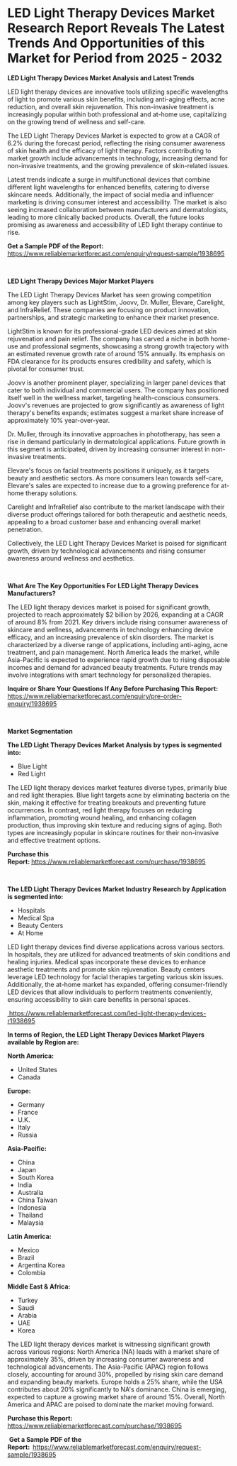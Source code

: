 <p><h1>LED Light Therapy Devices Market Research Report Reveals The Latest Trends And Opportunities of this Market for Period from 2025 - 2032</h1></p><p><strong>LED Light Therapy Devices Market Analysis and Latest Trends</strong></p>
<p><p>LED light therapy devices are innovative tools utilizing specific wavelengths of light to promote various skin benefits, including anti-aging effects, acne reduction, and overall skin rejuvenation. This non-invasive treatment is increasingly popular within both professional and at-home use, capitalizing on the growing trend of wellness and self-care.</p><p>The LED Light Therapy Devices Market is expected to grow at a CAGR of 6.2% during the forecast period, reflecting the rising consumer awareness of skin health and the efficacy of light therapy. Factors contributing to market growth include advancements in technology, increasing demand for non-invasive treatments, and the growing prevalence of skin-related issues. </p><p>Latest trends indicate a surge in multifunctional devices that combine different light wavelengths for enhanced benefits, catering to diverse skincare needs. Additionally, the impact of social media and influencer marketing is driving consumer interest and accessibility. The market is also seeing increased collaboration between manufacturers and dermatologists, leading to more clinically backed products. Overall, the future looks promising as awareness and accessibility of LED light therapy continue to rise.</p></p>
<p><strong>Get a Sample PDF of the Report:&nbsp;</strong> <a href="https://www.reliablemarketforecast.com/enquiry/request-sample/1938695?utm_campaign=3528&utm_medium=2&utm_source=Github&utm_content=ia&utm_term=13042025&utm_id=led-light-therapy-devices">https://www.reliablemarketforecast.com/enquiry/request-sample/1938695</a></p>
<p>&nbsp;</p>
<p><strong>LED Light Therapy Devices Major Market Players</strong></p>
<p><p>The LED Light Therapy Devices Market has seen growing competition among key players such as LightStim, Joovv, Dr. Muller, Elevare, Carelight, and InfraRelief. These companies are focusing on product innovation, partnerships, and strategic marketing to enhance their market presence.</p><p>LightStim is known for its professional-grade LED devices aimed at skin rejuvenation and pain relief. The company has carved a niche in both home-use and professional segments, showcasing a strong growth trajectory with an estimated revenue growth rate of around 15% annually. Its emphasis on FDA clearance for its products ensures credibility and safety, which is pivotal for consumer trust.</p><p>Joovv is another prominent player, specializing in larger panel devices that cater to both individual and commercial users. The company has positioned itself well in the wellness market, targeting health-conscious consumers. Joovv's revenues are projected to grow significantly as awareness of light therapy's benefits expands; estimates suggest a market share increase of approximately 10% year-over-year.</p><p>Dr. Muller, through its innovative approaches in phototherapy, has seen a rise in demand particularly in dermatological applications. Future growth in this segment is anticipated, driven by increasing consumer interest in non-invasive treatments.</p><p>Elevare's focus on facial treatments positions it uniquely, as it targets beauty and aesthetic sectors. As more consumers lean towards self-care, Elevare's sales are expected to increase due to a growing preference for at-home therapy solutions.</p><p>Carelight and InfraRelief also contribute to the market landscape with their diverse product offerings tailored for both therapeutic and aesthetic needs, appealing to a broad customer base and enhancing overall market penetration.</p><p>Collectively, the LED Light Therapy Devices Market is poised for significant growth, driven by technological advancements and rising consumer awareness around wellness and aesthetics.</p></p>
<p>&nbsp;</p>
<p><strong>What Are The Key Opportunities For LED Light Therapy Devices Manufacturers?</strong></p>
<p><p>The LED light therapy devices market is poised for significant growth, projected to reach approximately $2 billion by 2026, expanding at a CAGR of around 8% from 2021. Key drivers include rising consumer awareness of skincare and wellness, advancements in technology enhancing device efficacy, and an increasing prevalence of skin disorders. The market is characterized by a diverse range of applications, including anti-aging, acne treatment, and pain management. North America leads the market, while Asia-Pacific is expected to experience rapid growth due to rising disposable incomes and demand for advanced beauty treatments. Future trends may involve integrations with smart technology for personalized therapies.</p></p>
<p><strong>Inquire or Share Your Questions If Any Before Purchasing This Report:</strong> <a href="https://www.reliablemarketforecast.com/enquiry/pre-order-enquiry/1938695?utm_campaign=3528&utm_medium=2&utm_source=Github&utm_content=ia&utm_term=13042025&utm_id=led-light-therapy-devices">https://www.reliablemarketforecast.com/enquiry/pre-order-enquiry/1938695</a></p>
<p>&nbsp;</p>
<p><strong>Market Segmentation</strong></p>
<p><strong>The LED Light Therapy Devices Market Analysis by types is segmented into:</strong></p>
<p><ul><li>Blue Light</li><li>Red Light</li></ul></p>
<p><p>The LED light therapy devices market features diverse types, primarily blue and red light therapies. Blue light targets acne by eliminating bacteria on the skin, making it effective for treating breakouts and preventing future occurrences. In contrast, red light therapy focuses on reducing inflammation, promoting wound healing, and enhancing collagen production, thus improving skin texture and reducing signs of aging. Both types are increasingly popular in skincare routines for their non-invasive and effective treatment options.</p></p>
<p><strong>Purchase this Report:&nbsp;</strong><a href="https://www.reliablemarketforecast.com/purchase/1938695?utm_campaign=3528&utm_medium=2&utm_source=Github&utm_content=ia&utm_term=13042025&utm_id=led-light-therapy-devices">https://www.reliablemarketforecast.com/purchase/1938695</a></p>
<p>&nbsp;</p>
<p><strong>The LED Light Therapy Devices Market Industry Research by Application is segmented into:</strong></p>
<p><ul><li>Hospitals</li><li>Medical Spa</li><li>Beauty Centers</li><li>At Home</li></ul></p>
<p><p>LED light therapy devices find diverse applications across various sectors. In hospitals, they are utilized for advanced treatments of skin conditions and healing injuries. Medical spas incorporate these devices to enhance aesthetic treatments and promote skin rejuvenation. Beauty centers leverage LED technology for facial therapies targeting various skin issues. Additionally, the at-home market has expanded, offering consumer-friendly LED devices that allow individuals to perform treatments conveniently, ensuring accessibility to skin care benefits in personal spaces.</p></p>
<p><a href="https://www.reliablemarketforecast.com/led-light-therapy-devices-r1938695?utm_campaign=3528&utm_medium=2&utm_source=Github&utm_content=ia&utm_term=13042025&utm_id=led-light-therapy-devices">&nbsp;https://www.reliablemarketforecast.com/led-light-therapy-devices-r1938695</a></p>
<p><strong>In terms of Region, the LED Light Therapy Devices Market Players available by Region are:</strong></p>
<p>
    <p> <strong> North America: </strong>
        <ul>
            <li>United States</li>
            <li>Canada</li>
        </ul>
        </p> 
    <p> <strong> Europe: </strong>
        <ul>
            <li>Germany</li>
            <li>France</li>
            <li>U.K.</li>
            <li>Italy</li>
            <li>Russia</li>
        </ul>
        </p> 
    <p> <strong> Asia-Pacific: </strong>
        <ul>
            <li>China</li>
            <li>Japan</li>
            <li>South Korea</li>
            <li>India</li>
            <li>Australia</li>
            <li>China Taiwan</li>
            <li>Indonesia</li>
            <li>Thailand</li>
            <li>Malaysia</li>
        </ul>
        </p> 
    <p> <strong> Latin America: </strong>
        <ul>
            <li>Mexico</li>
            <li>Brazil</li>
            <li>Argentina Korea</li>
            <li>Colombia</li>
        </ul>
        </p> 
    <p> <strong> Middle East & Africa: </strong>
        <ul>
            <li>Turkey</li>
            <li>Saudi</li>
            <li>Arabia</li>
            <li>UAE</li>
            <li>Korea</li>
        </ul>
    </p>
    </p>
<p><p>The LED light therapy devices market is witnessing significant growth across various regions: North America (NA) leads with a market share of approximately 35%, driven by increasing consumer awareness and technological advancements. The Asia-Pacific (APAC) region follows closely, accounting for around 30%, propelled by rising skin care demand and expanding beauty markets. Europe holds a 25% share, while the USA contributes about 20% significantly to NA's dominance. China is emerging, expected to capture a growing market share of around 15%. Overall, North America and APAC are poised to dominate the market moving forward.</p></p>
<p><strong>Purchase this Report: </strong><a href="https://www.reliablemarketforecast.com/purchase/1938695?utm_campaign=3528&utm_medium=2&utm_source=Github&utm_content=ia&utm_term=13042025&utm_id=led-light-therapy-devices">https://www.reliablemarketforecast.com/purchase/1938695</a></p>
<p>&nbsp;<strong>Get a Sample PDF of the Report:&nbsp;&nbsp;</strong><a href="https://www.reliablemarketforecast.com/enquiry/request-sample/1938695?utm_campaign=3528&utm_medium=2&utm_source=Github&utm_content=ia&utm_term=13042025&utm_id=led-light-therapy-devices">https://www.reliablemarketforecast.com/enquiry/request-sample/1938695</a></p>
<p><strong></strong></p>
<p><p></p><p></p><p></p></p>